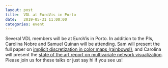 ```yaml
---
layout: post
title:  VDL at EuroVis in Porto
date:   2019-05-31 11:00:00
categories: event
---
```


Several VDL members will be at EuroVis in Porto. In addition to the PIs, Carolina Nobre and Samuel Quinan will be attending. Sam will present the full paper on [implicit discretization in color maps (rainbows!)]({{site.baseurl}}/publications/2019_eurovis_implicit-discretization/), and Carolina will present the [state of the art report on multivariate network visualization]({{site.baseurl}}/publications/2019_eurovis_mvnv/). Please join us for these talks or just say hi if you see us!  

